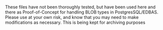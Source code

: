 These files have not been thoroughly tested, but have been used here and there as Proof-of-Concept for handling BLOB types in PostgresSQL/EDBAS.
Please use at your own risk, and know that you may need to make modifications as necessary.  This is being kept for archiving purposes
